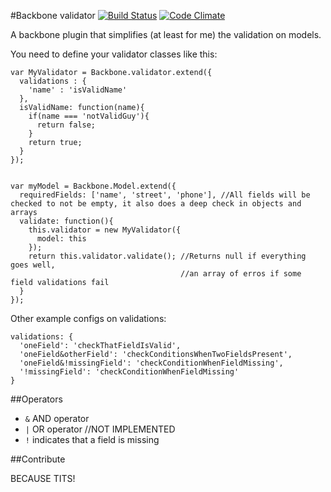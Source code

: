 
#Backbone validator [![Build Status](https://travis-ci.org/rafinskipg/Backbone.Validater.svg?branch=master)](https://travis-ci.org/rafinskipg/Backbone.Validater) [![Code Climate](https://codeclimate.com/github/rafinskipg/Backbone.Validater/badges/gpa.svg)](https://codeclimate.com/github/rafinskipg/Backbone.Validater)




A backbone plugin that simplifies (at least for me) the validation on models.

You need to define your validator classes like this:

````
var MyValidator = Backbone.validator.extend({
  validations : {
    'name' : 'isValidName'
  },
  isValidName: function(name){
    if(name === 'notValidGuy'){
      return false;
    }
    return true;
  }
});
````
````

var myModel = Backbone.Model.extend({
  requiredFields: ['name', 'street', 'phone'], //All fields will be checked to not be empty, it also does a deep check in objects and arrays
  validate: function(){
    this.validator = new MyValidator({
      model: this
    });
    return this.validator.validate(); //Returns null if everything goes well, 
                                      //an array of erros if some field validations fail
  }
});
````

Other example configs on validations: 

````
validations: {
  'oneField': 'checkThatFieldIsValid',
  'oneField&otherField': 'checkConditionsWhenTwoFieldsPresent',
  'oneField&!missingField': 'checkConditionWhenFieldMissing',
  '!missingField': 'checkConditionWhenFieldMissing'
}
````
##Operators

- `&` AND operator
- `|` OR operator //NOT IMPLEMENTED
- `!` indicates that a field is missing 

##Contribute

BECAUSE TITS!
